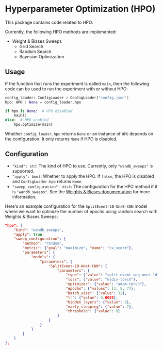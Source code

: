# Hyperparameter Optimization (HPO)
This package contains code related to HPO.

Currently, the following HPO methods are implemented:
- Weight & Biases Sweeps
  - Grid Search
  - Random Search
  - Bayesian Optimization

## Usage
If the function that runs the experiment is called `main`, then the following code can be used to run the experiment with or without HPO:
```python
config_loader: ConfigLoader = ConfigLoader("config.json")
hpo: HPO | None = config_loader.hpo

if hpo is None:  # HPO disabled
    main()
else:  # HPO enabled
    hpo.optimize(main)
```

Whether `config_loader.hpo` returns `None` or an instance of `HPO` depends on the configuration.
It only returns `None` if HPO is disabled. 

## Configuration
- `"kind": str`: The kind of HPO to use. Currently, only `"wandb_sweeps"` is supported.
- `"apply": bool`: Whether to apply the HPO. If `false`, the HPO is disabled and `ConfigLoader.hpo` returns `None`.
- `"sweep_configuration": dict`: The configuration for the HPO method if it is `"wandb_sweeps"`.
  See the [Weights & Biases documentation](https://docs.wandb.ai/guides/sweeps/define-sweep-configuration) for more information.

Here's an example configuration for the `SplitEvent-1D-Unet-CNN` model 
where we want to optimize the number of epochs using random search with Weights & Biases Sweeps:
```json
"hpo": {
    "kind": "wandb_sweeps",
    "apply": true,
    "sweep_configuration": {
        "method": "random",
        "metric": {"goal": "maximize", "name": "cv_score"},
        "parameters": {
            "models": {
                "parameters": {
                    "SplitEvent-1D-Unet-CNN": {
                        "parameters": {
                            "type": {"value": "split-event-seg-unet-1d-cnn"},
                            "loss": {"value": "kldiv-torch"},
                            "optimizer": {"value": "adam-torch"},
                            "epochs": {"values": [3, 5, 7]},
                            "batch_size": {"value": 32},
                            "lr": {"value": 0.0005},
                            "hidden_layers": {"value": 8},
                            "early_stopping": {"value": 7},
                            "threshold": {"value": 0}
                        }
                    }
                }
            }
        }
    }
},
```
